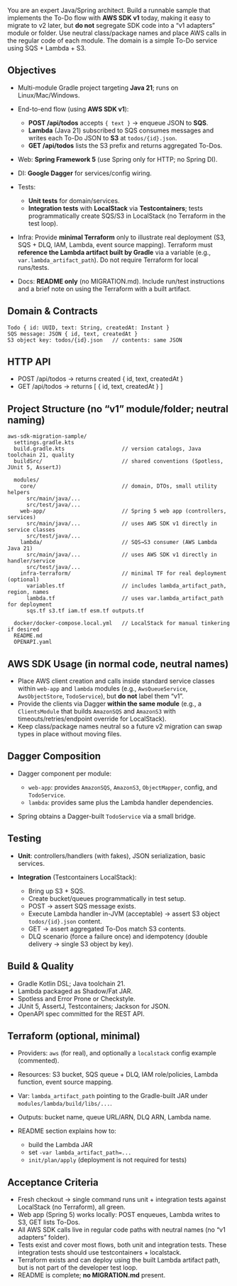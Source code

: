 You are an expert Java/Spring architect. Build a runnable sample that implements the To-Do flow with **AWS SDK v1** today, making it easy to migrate to v2 later, but **do not** segregate SDK code into a “v1 adapters” module or folder. Use neutral class/package names and place AWS calls in the regular code of each module. The domain is a simple To-Do service using SQS + Lambda + S3.

## Objectives

* Multi-module Gradle project targeting **Java 21**; runs on Linux/Mac/Windows.
* End-to-end flow (using **AWS SDK v1**):

  * **POST /api/todos** accepts `{ text }` → enqueue JSON to **SQS**.
  * **Lambda** (Java 21) subscribed to SQS consumes messages and writes each To-Do JSON to **S3** at `todos/{id}.json`.
  * **GET /api/todos** lists the S3 prefix and returns aggregated To-Dos.
* Web: **Spring Framework 5** (use Spring only for HTTP; no Spring DI).
* DI: **Google Dagger** for services/config wiring.
* Tests:

  * **Unit tests** for domain/services.
  * **Integration tests** with **LocalStack** via **Testcontainers**; tests programmatically create SQS/S3 in LocalStack (no Terraform in the test loop).
* Infra: Provide **minimal Terraform** only to illustrate real deployment (S3, SQS + DLQ, IAM, Lambda, event source mapping). Terraform must **reference the Lambda artifact built by Gradle** via a variable (e.g., `var.lambda_artifact_path`). Do not require Terraform for local runs/tests.
* Docs: **README only** (no MIGRATION.md). Include run/test instructions and a brief note on using the Terraform with a built artifact.

## Domain & Contracts

```
Todo { id: UUID, text: String, createdAt: Instant }
SQS message: JSON { id, text, createdAt }
S3 object key: todos/{id}.json   // contents: same JSON
```

## HTTP API

* POST /api/todos → returns created { id, text, createdAt }
* GET /api/todos → returns \[ { id, text, createdAt } ]

## Project Structure (no “v1” module/folder; neutral naming)

```
aws-sdk-migration-sample/
  settings.gradle.kts
  build.gradle.kts                  // version catalogs, Java toolchain 21, quality
  buildSrc/                         // shared conventions (Spotless, JUnit 5, AssertJ)

  modules/
    core/                           // domain, DTOs, small utility helpers
      src/main/java/...
      src/test/java/...
    web-app/                        // Spring 5 web app (controllers, services)
      src/main/java/...             // uses AWS SDK v1 directly in service classes
      src/test/java/...
    lambda/                         // SQS→S3 consumer (AWS Lambda Java 21)
      src/main/java/...             // uses AWS SDK v1 directly in handler/service
      src/test/java/...
    infra-terraform/                // minimal TF for real deployment (optional)
      variables.tf                  // includes lambda_artifact_path, region, names
      lambda.tf                     // uses var.lambda_artifact_path for deployment
      sqs.tf s3.tf iam.tf esm.tf outputs.tf

  docker/docker-compose.local.yml   // LocalStack for manual tinkering if desired
  README.md
  OPENAPI.yaml
```

## AWS SDK Usage (in normal code, neutral names)

* Place AWS client creation and calls inside standard service classes within `web-app` and `lambda` modules (e.g., `AwsQueueService`, `AwsObjectStore`, `TodoService`), but **do not** label them “v1”.
* Provide the clients via Dagger **within the same module** (e.g., a `ClientsModule` that builds `AmazonSQS` and `AmazonS3` with timeouts/retries/endpoint override for LocalStack).
* Keep class/package names neutral so a future v2 migration can swap types in place without moving files.

## Dagger Composition

* Dagger component per module:

  * `web-app`: provides `AmazonSQS`, `AmazonS3`, `ObjectMapper`, config, and `TodoService`.
  * `lambda`: provides same plus the Lambda handler dependencies.
* Spring obtains a Dagger-built `TodoService` via a small bridge.

## Testing

* **Unit**: controllers/handlers (with fakes), JSON serialization, basic services.
* **Integration** (Testcontainers LocalStack):

  * Bring up S3 + SQS.
  * Create bucket/queues programmatically in test setup.
  * POST → assert SQS message exists.
  * Execute Lambda handler in-JVM (acceptable) → assert S3 object `todos/{id}.json` content.
  * GET → assert aggregated To-Dos match S3 contents.
  * DLQ scenario (force a failure once) and idempotency (double delivery → single S3 object by key).

## Build & Quality

* Gradle Kotlin DSL; Java toolchain 21.
* Lambda packaged as Shadow/Fat JAR.
* Spotless and Error Prone or Checkstyle.
* JUnit 5, AssertJ, Testcontainers; Jackson for JSON.
* OpenAPI spec committed for the REST API.

## Terraform (optional, minimal)

* Providers: `aws` (for real), and optionally a `localstack` config example (commented).
* Resources: S3 bucket, SQS queue + DLQ, IAM role/policies, Lambda function, event source mapping.
* Var: `lambda_artifact_path` pointing to the Gradle-built JAR under `modules/lambda/build/libs/...`.
* Outputs: bucket name, queue URL/ARN, DLQ ARN, Lambda name.
* README section explains how to:

  * build the Lambda JAR
  * set `-var lambda_artifact_path=...`
  * `init/plan/apply` (deployment is not required for tests)

## Acceptance Criteria

* Fresh checkout → single command runs unit + integration tests against LocalStack (no Terraform), all green.
* Web app (Spring 5) works locally: POST enqueues, Lambda writes to S3, GET lists To-Dos.
* All AWS SDK calls live in regular code paths with neutral names (no “v1 adapters” folder).
* Tests exist and cover most flows, both unit and integration tests. These integration tests should use testcontainers + localstack.
* Terraform exists and can deploy using the built Lambda artifact path, but is not part of the developer test loop.
* README is complete; **no MIGRATION.md** present.
